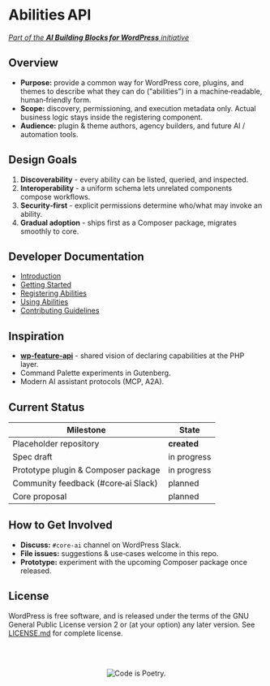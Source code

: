 # Abilities API

[_Part of the **AI Building Blocks for WordPress** initiative_
](https://make.wordpress.org/ai/2025/07/17/ai-building-blocks)

## Overview

- **Purpose:** provide a common way for WordPress core, plugins, and themes to describe what they can do ("abilities") in a machine‑readable, human‑friendly form.
- **Scope:** discovery, permissioning, and execution metadata only. Actual business logic stays inside the registering component.
- **Audience:** plugin & theme authors, agency builders, and future AI / automation tools.

## Design Goals

1. **Discoverability** - every ability can be listed, queried, and inspected.
2. **Interoperability** - a uniform schema lets unrelated components compose workflows.
3. **Security‑first** - explicit permissions determine who/what may invoke an ability.
4. **Gradual adoption** - ships first as a Composer package, migrates smoothly to core.

## Developer Documentation

- [Introduction](docs/1.intro.md)
- [Getting Started](docs/2.getting-started.md)
- [Registering Abilities](docs/3.registering-abilities.md)
- [Using Abilities](docs/4.using-abilities.md)
- [Contributing Guidelines](CONTRIBUTING.md)

## Inspiration

- **[wp‑feature‑api](https://github.com/automattic/wp-feature-api)** - shared vision of declaring capabilities at the PHP layer.
- Command Palette experiments in Gutenberg.
- Modern AI assistant protocols (MCP, A2A).

## Current Status

| Milestone                           | State       |
| ----------------------------------- |-------------|
| Placeholder repository              | **created** |
| Spec draft                          | in progress |
| Prototype plugin & Composer package | in progress |
| Community feedback (#core‑ai Slack) | planned     |
| Core proposal                       | planned     |

## How to Get Involved

- **Discuss:** `#core-ai` channel on WordPress Slack.
- **File issues:** suggestions & use‑cases welcome in this repo.
- **Prototype:** experiment with the upcoming Composer package once released.

## License

WordPress is free software, and is released under the terms of the GNU General Public License version 2 or (at your option) any later version. See [LICENSE.md](LICENSE.md) for complete license.

<br/><br/><p align="center"><img src="https://s.w.org/style/images/codeispoetry.png?1" alt="Code is Poetry." /></p>
